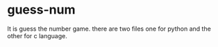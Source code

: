 # guess-num
It is guess the number game.
there are two files one for python and the other for c language.
